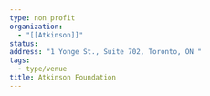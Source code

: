 ```yaml
---
type: non profit
organization:
  - "[[Atkinson]]"
status:
address: "1 Yonge St., Suite 702, Toronto, ON "
tags:
  - type/venue
title: Atkinson Foundation
---
```

